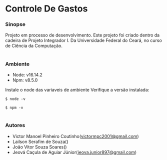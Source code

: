 # Controle De Gastos

### Sinopse
Projeto em processo de desenvolvimento.
Este projeto foi criado dentro da cadeira de Projeto Integrador I. Da Universidade Federal do Ceará, no curso de Ciência da Computação.

#
### Ambiente
- Node: v16.14.2
- Npm: v8.5.0

Instale o node das variaveis de ambiente
Verifique a versão instalada:
```
$ node -v
```
```
$ npm -v
```

#
### Autores
- Victor Manoel Pinheiro Coutinho(victormpc2001@gmail.com)
- Lailson Serafim de Souza()
- João Vitor Souza Soares()
- Jeová Caçula de Aguiar Júnior(jeova.junior897@gmail.com)
